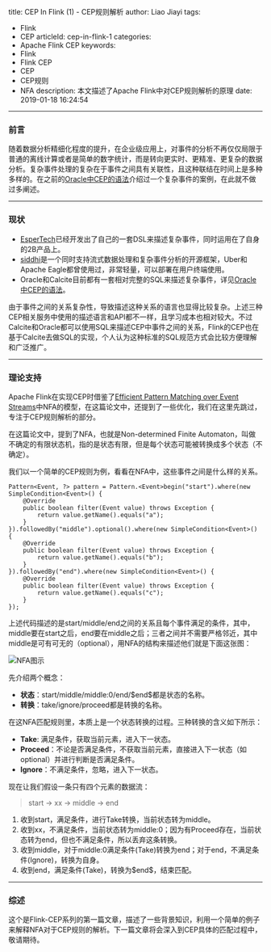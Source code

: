 title: CEP In Flink (1) - CEP规则解析
author: Liao Jiayi
tags:
  - Flink
  - CEP
articleId: cep-in-flink-1
categories:
  - Apache Flink CEP
keywords:
  - Flink
  - Flink CEP
  - CEP
  - CEP规则
  - NFA
description: 本文描述了Apache Flink中对CEP规则解析的原理
date: 2019-01-18 16:24:54
---
### 前言
随着数据分析精细化程度的提升，在企业级应用上，对事件的分析不再仅仅局限于普通的离线计算或者是简单的数字统计，而是转向更实时、更精准、更复杂的数据分析。复杂事件处理的复杂在于事件之间具有关联性，且这种联结在时间上是多种多样的。在之前的[Oracle中CEP的语法](http://www.liaojiayi.com/2018/08/25/oracle-cep/)介绍过一个复杂事件的案例，在此就不做过多阐述。

***
### 现状

* [EsperTech](http://www.espertech.com/)已经开发出了自己的一套DSL来描述复杂事件，同时运用在了自身的2B产品上。
* [siddhi](https://github.com/wso2/siddhi)是一个同时支持流式数据处理和复杂事件分析的开源框架，Uber和Apache Eagle都曾使用过，非常轻量，可以部署在用户终端使用。
* Oracle和Calcite目前都有一套相对完整的SQL来描述复杂事件，详见[Oracle中CEP的语法](http://www.liaojiayi.com/2018/08/25/oracle-cep/)。

由于事件之间的关系复杂性，导致描述这种关系的语言也显得比较复杂。上述三种CEP相关服务中使用的描述语言和API都不一样，且学习成本也相对较大。不过Calcite和Oracle都可以使用SQL来描述CEP中事件之间的关系，Flink的CEP也在基于Calcite去做SQL的实现，个人认为这种标准的SQL规范方式会比较方便理解和广泛推广。
***

### 理论支持
Apache Flink在实现CEP时借鉴了[Efficient Pattern Matching over Event Streams](https://people.cs.umass.edu/~yanlei/publications/sase-sigmod08.pdf)中NFA的模型，在这篇论文中，还提到了一些优化，我们在这里先跳过，专注于CEP规则解析的部分。

在这篇论文中，提到了NFA，也就是Non-determined Finite Automaton，叫做不确定的有限状态机，指的是状态有限，但是每个状态可能被转换成多个状态（不确定）。  
  
我们以一个简单的CEP规则为例，看看在NFA中，这些事件之间是什么样的关系。

```
Pattern<Event, ?> pattern = Pattern.<Event>begin("start").where(new SimpleCondition<Event>() {
	@Override
	public boolean filter(Event value) throws Exception {
		return value.getName().equals("a");
	}
}).followedBy("middle").optional().where(new SimpleCondition<Event>() {
	@Override
	public boolean filter(Event value) throws Exception {
		return value.getName().equals("b");
	}
}).followedBy("end").where(new SimpleCondition<Event>() {
	@Override
	public boolean filter(Event value) throws Exception {
		return value.getName().equals("c");
	}
});   

```

上述代码描述的是start/middle/end之间的关系且每个事件满足的条件，其中，middle要在start之后，end要在middle之后；三者之间并不需要严格邻近，其中middle是可有可无的（optional），用NFA的结构来描述他们就是下面这张图：

![NFA图示][1]


先介绍两个概念：

* **状态**：start/middle/middle:0/end/\$end\$都是状态的名称。
* **转换**：take/ignore/proceed都是转换的名称。

在这NFA匹配规则里，本质上是一个状态转换的过程。三种转换的含义如下所示：

* **Take**: 满足条件，获取当前元素，进入下一状态。
* **Proceed**：不论是否满足条件，不获取当前元素，直接进入下一状态（如optional）并进行判断是否满足条件。
* **Ignore**：不满足条件，忽略，进入下一状态。

现在让我们假设一条只有四个元素的数据流：
> start -> xx -> middle -> end

1. 收到start，满足条件，进行Take转换，当前状态转为middle。
2. 收到xx，不满足条件，当前状态转为middle:0；因为有Proceed存在，当前状态转为end，但也不满足条件，所以丢弃这条转换。
3. 收到middle，对于middle:0满足条件(Take)转换为end；对于end，不满足条件(Ignore)，转换为自身。
4. 收到end，满足条件(Take)，转换为\$end\$，结束匹配。

***

### 综述
这个是Flink-CEP系列的第一篇文章，描述了一些背景知识，利用一个简单的例子来解释NFA对于CEP规则的解析。下一篇文章将会深入到CEP具体的匹配过程中，敬请期待。





  [1]: http://www.liaojiayi.com/assets/NFA-Structure-Example.png
